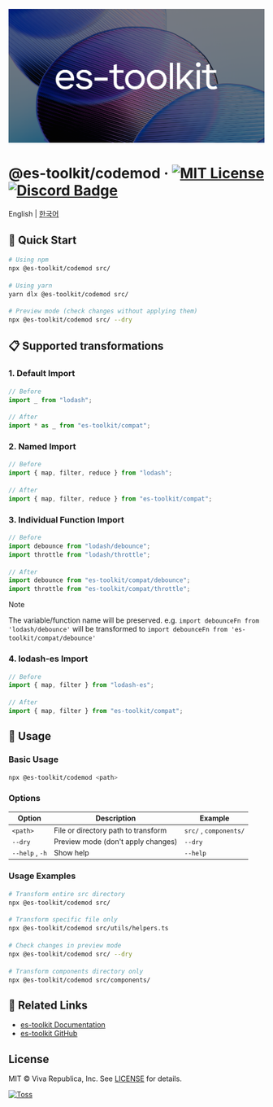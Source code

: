 ![cover](./public/og.png)

# @es-toolkit/codemod &middot; [![MIT License](https://img.shields.io/badge/license-MIT-blue.svg)](https://github.com/toss/slash/blob/main/LICENSE) [![Discord Badge](https://discord.com/api/guilds/1281071127052943361/widget.png?style=shield)](https://discord.gg/vGXbVjP2nY)

English | [한국어](https://github.com/toss/es-toolkit-codemod/blob/main/README-ko_kr.md)

## 🚀 Quick Start

```bash
# Using npm
npx @es-toolkit/codemod src/

# Using yarn
yarn dlx @es-toolkit/codemod src/

# Preview mode (check changes without applying them)
npx @es-toolkit/codemod src/ --dry
```

## 📋 Supported transformations

### 1. Default Import

```javascript
// Before
import _ from "lodash";

// After
import * as _ from "es-toolkit/compat";
```

### 2. Named Import

```javascript
// Before
import { map, filter, reduce } from "lodash";

// After
import { map, filter, reduce } from "es-toolkit/compat";
```

### 3. Individual Function Import

```javascript
// Before
import debounce from "lodash/debounce";
import throttle from "lodash/throttle";

// After
import debounce from "es-toolkit/compat/debounce";
import throttle from "es-toolkit/compat/throttle";
```

> [!NOTE]
> The variable/function name will be preserved.
> e.g. `import debounceFn from 'lodash/debounce'` will be transformed to `import debounceFn from 'es-toolkit/compat/debounce'`

### 4. lodash-es Import

```javascript
// Before
import { map, filter } from "lodash-es";

// After
import { map, filter } from "es-toolkit/compat";
```

## 🎯 Usage

### Basic Usage

```bash
npx @es-toolkit/codemod <path>
```

### Options

| Option          | Description                         | Example                |
| --------------- | ----------------------------------- | ---------------------- |
| `<path>`        | File or directory path to transform | `src/` , `components/` |
| `--dry`         | Preview mode (don't apply changes)  | `--dry`                |
| `--help` , `-h` | Show help                           | `--help`               |

### Usage Examples

```bash
# Transform entire src directory
npx @es-toolkit/codemod src/

# Transform specific file only
npx @es-toolkit/codemod src/utils/helpers.ts

# Check changes in preview mode
npx @es-toolkit/codemod src/ --dry

# Transform components directory only
npx @es-toolkit/codemod src/components/
```

## 🔗 Related Links

- [es-toolkit Documentation](https://es-toolkit.slash.page)
- [es-toolkit GitHub](https://github.com/toss/es-toolkit)

## License

MIT © Viva Republica, Inc. See [LICENSE](./LICENSE) for details.

<a title="Toss" href="https://toss.im">
  <picture>
    <source media="(prefers-color-scheme: dark)" srcset="https://static.toss.im/logos/png/4x/logo-toss-reverse.png">
    <img alt="Toss" src="https://static.toss.im/logos/png/4x/logo-toss.png" width="100">
  </picture>
</a>
